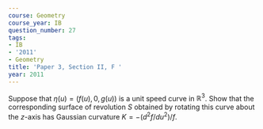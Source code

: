 ```yaml
---
course: Geometry
course_year: IB
question_number: 27
tags:
- IB
- '2011'
- Geometry
title: 'Paper 3, Section II, F '
year: 2011
---
```




Suppose that $\eta(u)=(f(u), 0, g(u))$ is a unit speed curve in $\mathbb{R}^{3}$. Show that the corresponding surface of revolution $S$ obtained by rotating this curve about the $z$-axis has Gaussian curvature $K=-\left(d^{2} f / d u^{2}\right) / f$.